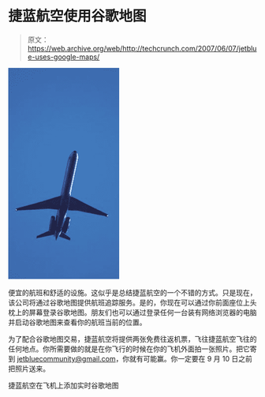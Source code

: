 # 捷蓝航空使用谷歌地图

> 原文：<https://web.archive.org/web/http://techcrunch.com/2007/06/07/jetblue-uses-google-maps/>

![](img/13c3278123cab87f63eba5c4e866cd56.png)

便宜的航班和舒适的设施。这似乎是总结捷蓝航空的一个不错的方式。只是现在，该公司将通过谷歌地图提供航班追踪服务。是的，你现在可以通过你前面座位上头枕上的屏幕登录谷歌地图。朋友们也可以通过登录任何一台装有网络浏览器的电脑并启动谷歌地图来查看你的航班当前的位置。

为了配合谷歌地图交易，捷蓝航空将提供两张免费往返机票，飞往捷蓝航空飞往的任何地点。你所需要做的就是在你飞行的时候在你的飞机外面拍一张照片。把它寄到 jetbluecommunity@gmail.com，你就有可能赢。你一定要在 9 月 10 日之前把照片送来。

捷蓝航空在飞机上添加实时谷歌地图